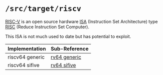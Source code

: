 `/src/target/riscv`
=================

[RISC-V](https://riscv.org) is an open source hardware [ISA](https://en.wikipedia.org/wiki/Instruction_set_architecture) (Instruction Set Architecture) type [RISC](https://en.wikipedia.org/wiki/Reduced_instruction_set_computer) (Reduce Instruction Set Computer).

This ISA is not much used to date but has potential to exploit.

| Implementation    | Sub-Reference                              |
|-------------------|--------------------------------------------|
| riscv64 generic   | [rv64 generic](generic/README.md)          |
| riscv64 sifive    | [rv64 sifive](sifive/README.md)            |
